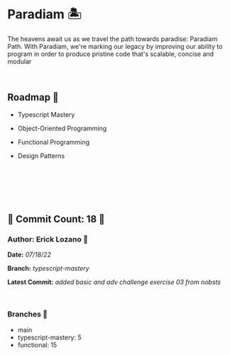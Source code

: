 # Paradiam 🏝

 The heavens await us as we travel the path towards paradise: Paradiam Path. With Paradiam, we're marking our legacy by improving our ability to program in order to produce pristine code that's scalable, concise and modular

&nbsp;

## Roadmap 📜
* Typescript Mastery

* Object-Oriented Programming  

* Functional Programming

* Design Patterns

&nbsp;

&nbsp;

&nbsp;

## 🗿 Commit Count: 18  🗿

### Author: Erick Lozano 🔱

**Date:**
*07/18/22*

**Branch:**
*typescript-mastery*

**Latest Commit:**
*added basic and adv challenge exercise 03 from nobsts*

&nbsp;

### Branches 🗻
* main
* typescript-mastery: 5
* functional: 15




<!-- Checklog Command 

Get Commit Count:
git shortlog -s -n --all --no-merges 

Get Last Commit Log:
git log --branches

Get Specific Branch Commit Count
git rev-list --count main


--->

